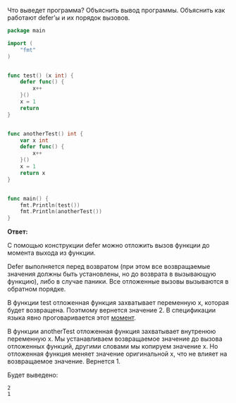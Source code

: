 Что выведет программа? Объяснить вывод программы. Объяснить как работают defer’ы и их порядок вызовов.

```go
package main

import (
	"fmt"
)


func test() (x int) {
	defer func() {
		x++
	}()
	x = 1
	return
}


func anotherTest() int {
	var x int
	defer func() {
		x++
	}()
	x = 1
	return x
}


func main() {
	fmt.Println(test())
	fmt.Println(anotherTest())
}
```

**Ответ:**

С помощью конструкции defer можно отложить вызов функции до момента выхода из функции.

Defer выполняется перед возвратом (при этом все возвращаемые значения должны быть установлены, 
но до возврата в вызывающую функцию), либо в случае паники.
Все отложенные вызовы вызываются в обратном порядке.

В функции test отложенная функция захватывает переменную x, которая будет возвращена. Поэтмому вернется значение 2.
В спецификации языка явно проговаривается этот [момент](https://go.dev/ref/spec#Defer_statements).

В функции anotherTest отложенная функция захватывает внутренюю переменную x. 
Мы устанавливаем возвращаемое значение до вызова отложенных функций, другими словами мы копируем значение x.
Но отложенная функция меняет значение оригинальной x, что не влияет на возвращаемое значение. Вернется 1.

Будет выведено:
```
2
1
```
